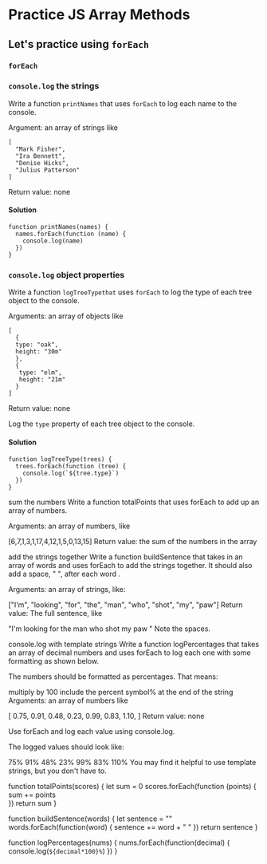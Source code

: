 # Practice JS Array Methods 

## Let's practice using `forEach`

### `forEach`
### `console.log` the strings
Write a function `printNames` that uses `forEach` to log each name to the console.

Argument: an array of strings like
```
[
  "Mark Fisher",
  "Ira Bennett",
  "Denise Hicks",
  "Julius Patterson"
]
```
Return value: none

#### Solution 

````
function printNames(names) {
  names.forEach(function (name) {
    console.log(name)
  })
}
````

### `console.log` object properties
Write a function `logTreeTypethat` uses `forEach` to log the type of each tree object to the console.

Arguments: an array of objects like
```
[
  {
  type: "oak",
  height: "30m"
  },
  {
   type: "elm",
   height: "21m"
  }
]
```
Return value: none

Log the `type` property of each tree object to the console.

#### Solution 
````
function logTreeType(trees) {
  trees.forEach(function (tree) {
    console.log(`${tree.type}`)
  })
}
````


sum the numbers
Write a function totalPoints that uses forEach to add up an array of numbers.

Arguments: an array of numbers, like

[6,7,1,3,1,17,4,12,1,5,0,13,15]
Return value: the sum of the numbers in the array

add the strings together
Write a function buildSentence that takes in an array of words and uses forEach to add the strings together. It should also add a space, " ", after each word .

Arguments: an array of strings, like:

["I'm", "looking", "for", "the", "man", "who", "shot", "my", "paw"]
Return value: The full sentence, like

"I'm looking for the man who shot my paw "
Note the spaces.

console.log with template strings
Write a function logPercentages that takes an array of decimal numbers and uses forEach to log each one with some formatting as shown below.

The numbers should be formatted as percentages. That means:

multiply by 100
include the percent symbol% at the end of the string
Arguments: an array of numbers like

[
  0.75,
  0.91,
  0.48,
  0.23,
  0.99,
  0.83,
  1.10,
]
Return value: none

Use forEach and log each value using console.log.

The logged values should look like:

75%
91%
48%
23%
99%
83%
110%
You may find it helpful to use template strings, but you don't have to.







function totalPoints(scores) {
  let sum = 0
  scores.forEach(function (points) {
    sum += points  
  })
  return sum
}

function buildSentence(words) {
  let sentence = ""
  words.forEach(function(word) {
    sentence += word + " "
  })
  return sentence
}

function logPercentages(nums) {
  nums.forEach(function(decimal) {
    console.log(`${decimal*100}%`)
  }) 
}

